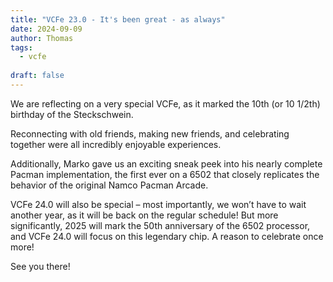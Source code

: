 ```yaml
---
title: "VCFe 23.0 - It's been great - as always"
date: 2024-09-09
author: Thomas
tags:
  - vcfe
  
draft: false
---
```


We are reflecting on a very special VCFe, as it marked the 10th (or 10 1/2th) birthday of the Steckschwein.

Reconnecting with old friends, making new friends, and celebrating together were all incredibly enjoyable experiences.

Additionally, Marko gave us an exciting sneak peek into his nearly complete Pacman implementation, the first ever on a 6502 that closely replicates the behavior of the original Namco Pacman Arcade.

VCFe 24.0 will also be special – most importantly, we won’t have to wait another year, as it will be back on the regular schedule! But more significantly, 2025 will mark the 50th anniversary of the 6502 processor, and VCFe 24.0 will focus on this legendary chip. A reason to celebrate once more!

See you there!
